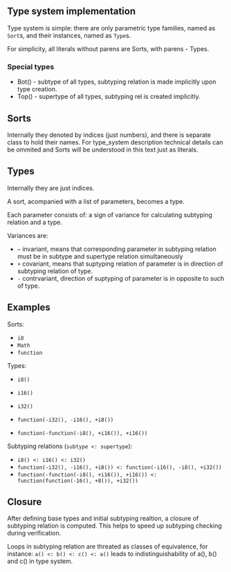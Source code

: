 ## Type system implementation

Type system is simple: there are only parametric type families, named as `Sort`s, and their instances, named as `Type`s.

For simplicity, all literals without parens are Sorts, with parens - Types.

### Special types

  - Bot() - subtype of all types, subtyping relation is made implicitly upon type creation.
  - Top() - supertype of all types, subtyping rel is created implicitly.

## Sorts

Internally they denoted by indices (just numbers), and there is separate class to hold their names.
For type_system description technical details can be ommited and Sorts will be understood in this
text just as literals.

## Types

Internally they are just indices.

A sort, acompanied with a list of parameters, becomes a type.

Each parameter consists of: a sign of variance for calculating subtyping relation and a type.

Variances are:
- `~` invariant, means that corresponding parameter in subtyping relation must be in subtype and supertype relation
      simultaneously
- `+` covariant, means that suptyping relation of parameter is in direction of subtyping relation of type.
- `-` contrvariant, direction of suptyping of parameter is in opposite to such of type.

## Examples

Sorts:

- `i8`
- `Math`
- `function`

Types:

- `i8()`
- `i16()`
- `i32()`

- `function(-i32(), -i16(), +i8())`
- `function(-function(-i8(), +i16()), +i16())`

Subtyping relations (`subtype <: supertype`):

- `i8() <: i16() <: i32()`
- `function(-i32(), -i16(), +i8()) <: function(-i16(), -i8(), +i32())`
- `function(-function(-i8(), +i16()), +i16()) <: function(function(-16(), +8()), +i32())`

## Closure

After defining base types and initial subtyping realtion, a closure of subtyping relation is computed.
This helps to speed up subtyping checking during verification.

Loops in subtyping relation are threated as classes of equivalence, for instance:
`a() <: b() <: c() <: a()` leads to indistinguishability of a(), b() and c() in type system.
